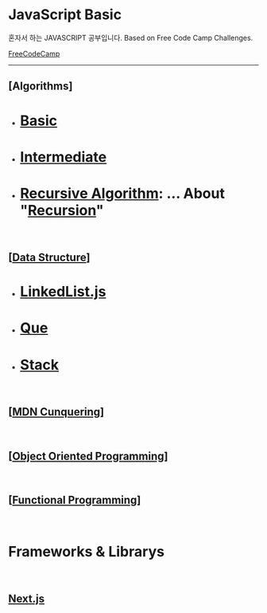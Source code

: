 # **JavaScript Basic**

 혼자서 하는 JAVASCRIPT 공부입니다.
 Based on Free Code Camp Challenges.
 
 [FreeCodeCamp](https://www.freecodecamp.org)

 <hr/> 


## **[Algorithms]**
 - # [Basic](./Docs/Algorithms//BasicAlgorithms.md)
 - # [Intermediate](./Docs/Algorithms/IntermediateAlgorithms.md)
 - # [Recursive Algorithm](./Docs/Algorithms/recursion.js): ... About "[Recursion](./Docs/Algorithms/recursion.md)"  

 <br>  
 
## [**[Data Structure](./Docs/DataStructure/DataStructure.md)**]  
 - # [LinkedList.js](./Docs/DataStructure//LinkedList.js)
 - # [Que](./Docs/DataStructure/Que.js)
 - # [Stack](./Docs/DataStructure/Stack.js)

 <br>  
 
## [**[MDN Cunquering](./Docs/MDNconquer)**]  

 <br>  
 
## [**[Object Oriented Programming](./Docs/OOB.md)**] 

 <br>  
 
## [**[Functional Programming](./Docs/JS_Functional_Programming.md)**] 


 <br>  
 
# Frameworks & Librarys

 <br>
 
## [Next.js](./NEXTjs.md)
